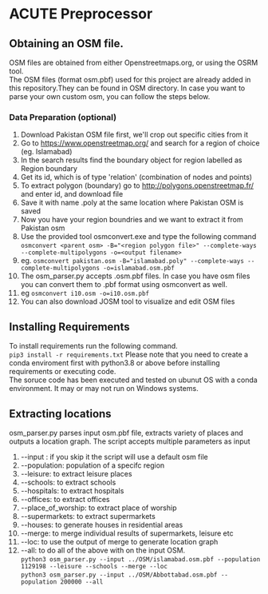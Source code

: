 # ACUTE Preprocessor


## Obtaining an OSM file.
OSM files are obtained from either Openstreetmaps.org, or using the OSRM tool.  
The OSM files (format osm.pbf) used for this project are already added in this repository.They can be found in OSM directory. In case you want to parse your own custom osm, you can follow the steps below.  
### Data Preparation (optional)
1) Download Pakistan OSM file first, we'll crop out specific cities from it
2) Go to https://www.openstreetmap.org/ and search for a region of choice (eg. Islamabad)
3) In the search results find the boundary object for region labelled as Region boundary
4) Get its id, which is of type 'relation' (combination of nodes and points)
5) To extract polygon (boundary) go to http://polygons.openstreetmap.fr/ and enter id, and download file
6) Save it with name .poly at the same location where Pakistan OSM is saved
7) Now you have your region boundries and we want to  extract it from Pakistan osm
8) Use the provided tool osmconvert.exe and type the following command `osmconvert <parent osm> -B="<region polygon file>" --complete-ways --complete-multipolygons -o=<output filename>`
9) eg. `osmconvert pakistan.osm -B="islamabad.poly" --complete-ways --complete-multipolygons -o=islamabad.osm.pbf`
10) The osm_parser.py accepts .osm.pbf files. In case you have osm files you can convert them to .pbf format using osmconvert as well.
11) eg `osmconvert i10.osm -o=i10.osm.pbf`
12) You can also download JOSM tool to visualize and edit OSM files

## Installing Requirements
To install requirements run the following command.  
`pip3 install -r requirements.txt` 
Please note that you need to create a conda enviroment first with python3.8 or above before installing requirements or executing code.  
The soruce code has been executed and tested on ubunut OS with a conda environment. It may or may not run on Windows systems.  

## Extracting locations
osm_parser.py parses input osm.pbf file, extracts variety of places and outputs a location graph. 
The script accepts multiple parameters as input
1) --input <path to osm.pbf file to parse> : if you skip it the script will use a default osm file  
2) --population: population of a specifc region
3) --leisure: to extract leisure places  
4) --schools: to extract schools  
5) --hospitals: to extract hospitals  
6) --offices: to extract offices  
7) --place_of_worship: to extract place of worship  
8) --supermarkets: to extract supermarkets  
9) --houses: to generate houses in residential areas  
10) --merge: to merge individual results of supermarkets, leisure etc  
11) --loc: to use the output of merge to generate location graph  
12) --all: to do all of the above with on the input OSM.  
`python3 osm_parser.py --input ../OSM/islamabad.osm.pbf --population 1129198 --leisure --schools --merge --loc`  
`python3 osm_parser.py --input ../OSM/Abbottabad.osm.pbf --population 200000 --all`  

